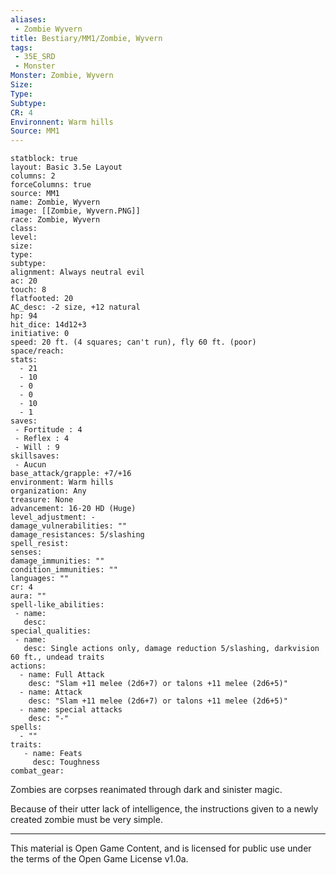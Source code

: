 ```yaml
---
aliases:
 - Zombie Wyvern
title: Bestiary/MM1/Zombie, Wyvern
tags: 
 - 35E_SRD
 - Monster
Monster: Zombie, Wyvern
Size: 
Type: 
Subtype: 
CR: 4
Environnent: Warm hills
Source: MM1
---
```


```statblock
statblock: true
layout: Basic 3.5e Layout
columns: 2
forceColumns: true
source: MM1 
name: Zombie, Wyvern
image: [[Zombie, Wyvern.PNG]]
race: Zombie, Wyvern
class: 
level: 
size: 
type: 
subtype: 
alignment: Always neutral evil
ac: 20
touch: 8
flatfooted: 20
AC_desc: -2 size, +12 natural
hp: 94
hit_dice: 14d12+3
initiative: 0
speed: 20 ft. (4 squares; can't run), fly 60 ft. (poor)
space/reach: 
stats:
  - 21
  - 10
  - 0
  - 0
  - 10
  - 1
saves:
 - Fortitude : 4
 - Reflex : 4
 - Will : 9
skillsaves:
 - Aucun
base_attack/grapple: +7/+16
environment: Warm hills
organization: Any
treasure: None
advancement: 16-20 HD (Huge)
level_adjustment: -
damage_vulnerabilities: ""
damage_resistances: 5/slashing
spell_resist: 
senses: 
damage_immunities: ""
condition_immunities: ""
languages: ""
cr: 4
aura: ""
spell-like_abilities:
 - name: 
   desc: 
special_qualities:
 - name:
   desc: Single actions only, damage reduction 5/slashing, darkvision 60 ft., undead traits
actions:
  - name: Full Attack
    desc: "Slam +11 melee (2d6+7) or talons +11 melee (2d6+5)"
  - name: Attack
    desc: "Slam +11 melee (2d6+7) or talons +11 melee (2d6+5)"
  - name: special attacks
    desc: "-"
spells:
  - ""
traits:
   - name: Feats
     desc: Toughness
combat_gear:  
```


Zombies are corpses reanimated through dark and sinister magic.

Because of their utter lack of intelligence, the instructions given to a newly created zombie must be very simple.

---

This material is Open Game Content, and is licensed for public use under the terms of the Open Game License v1.0a.

